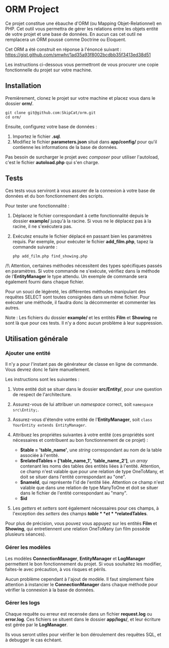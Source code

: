 # ORM Project

Ce projet constitue une ébauche d'ORM (ou Mapping Objet-Relationnel) en PHP. Cet outil vous permettra de gérer les relations entre les objets entité de votre projet et une base de données.
En aucun cas cet outil ne remplacera un ORM poussé comme Doctrine ou Eloquent.

Cet ORM a été construit en réponse à l'énoncé suivant :
https://gist.github.com/smwhr/1ad35a93f8002bcdbb35f3413ed38d51

Les instructions ci-dessous vous permettront de vous procurer une copie fonctionnelle du projet sur votre machine.

## Installation

Premièrement, clonez le projet sur votre machine et placez vous dans le dossier **orm/**.

```
git clone git@github.com:SkipCat/orm.git
cd orm/
```

Ensuite, configurez votre base de données :
1. Importez le fichier **.sql**.
2. Modifiez le fichier **parameters.json** situé dans **app/config/** pour qu'il contienne les informations de la base de données.

Pas besoin de surcharger le projet avec <i>composer</i> pour utiliser l'autoload, c'est le fichier **autoload.php** qui s'en charge.



## Tests

Ces tests vous serviront à vous assurer de la connexion à votre base de données et du bon fonctionnement des scripts.

Pour tester une fonctionnalité :

1. Déplacez le fichier correspondant à cette fonctionnalité depuis le dossier **example/** jusqu'à la racine. Si vous ne le déplacez pas à la racine, il ne s'exécutera pas.
2. Exécutez ensuite le fichier déplacé en passant bien les paramètres requis. Par exemple, pour exécuter le fichier **add_film.php**, tapez la commande suivante :

	```
	php add_film.php find_showing.php
	```

/!\ Attention, certaines méthodes nécessitent des types spécifiques passés en paramètres. Si votre commande ne s'exécute, vérifiez dans la méthode de l'**EntityManager** le type attendu. Un exemple de commande sera également fourni dans chaque fichier.

Pour un souci de légèreté, les différentes méthodes manipulant des requêtes SELECT sont toutes consignées dans un même fichier. Pour exécuter une méthode, il faudra donc la décommenter et commenter les autres.

Note : Les fichiers du dossier **example/** et les entités **Film** et **Showing** ne sont là que pour ces tests. Il n'y a donc aucun problème à leur suppression.



## Utilisation générale

### Ajouter une entité

Il n'y a pour l'instant pas de générateur de classe en ligne de commande. Vous devrez donc le faire manuellement.

Les instructions sont les suivantes :

1. Votre entité doit se situer dans le dossier **src/Entity/**, pour une question de respect de l'architecture.
2. Assurez-vous de lui attribuer un <i>namespace</i> correct, soit ```namespace src\Entity;```.
3. Assurez-vous d'étendre votre entité de l'**EntityManager**, soit ```class YourEntity extends EntityManager```.
4. Attribuez les propriétes suivantes à votre entité (ces propriétés sont nécessaires et contribuent au bon fonctionnement de ce projet) :

	* **$table = 'table_name'**, une <i>string</i> correspondant au nom de la table associée à l'entité.
	* **$relatedTables = ['table_name_1', 'table_name_2']**, un <i>array</i> contenant les noms des tables des entités liées à l'entité. Attention, ce champ n'est valable que pour une relation de type OneToMany, et doit se situer dans l'entité correspondant au "one".
	* **$nameId**, qui représente l'id de l'entité liée. Attention ce champ n'est valable que dans une relation de type ManyToOne et doit se situer dans le fichier de l'entité correspondant au "many".
	* **$id**

5. Les <i>getters</i> et <i>setters</i> sont également nécessaires pour ces champs, à l'exception des <i>setters</i> des champs **$table** et **$relatedTables**.

Pour plus de précision, vous pouvez vous appuyez sur les entités **Film** et **Showing**, qui entretiennent une relation OneToMany (un film possède plusieurs séances).


### Gérer les modèles

Les modèles **ConnectionManager**, **EntityManager** et **LogManager** permettent le bon fonctionnement du projet. Si vous souhaitez les modifier, faites-le avec précaution, à vos risques et périls.

Aucun problème cependant à l'ajout de modèle. Il faut simplement faire attention à instancier le **ConnectionManager** dans chaque méthode pour vérifier la connexion à la base de données.


### Gérer les logs

Chaque requête ou erreur est recensée dans un fichier **request.log** ou **error.log**. Ces fichiers se situent dans le dossier **app/logs/**, et leur écriture est gérée par le **LogManager**.

Ils vous seront utiles pour vérifier le bon déroulement des requêtes SQL, et à debugger le cas échéant.


